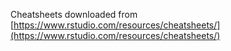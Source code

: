 Cheatsheets downloaded from [https://www.rstudio.com/resources/cheatsheets/](https://www.rstudio.com/resources/cheatsheets/)
